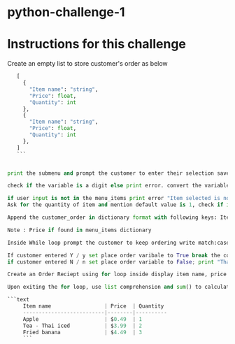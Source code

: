 # python-challenge-1
# Instructions for this challenge
 Create an empty list to store customer's order as below
 ```python
    [
      {
        "Item name": "string",
        "Price": float,
        "Quantity": int
      },
      {
        "Item name": "string",
        "Price": float,
        "Quantity": int
      },
    ]
    ```


print the submenu and prompt the customer to enter their selection save value in menu_selection variable

check if the variable is a digit else print error. convert the variable into number and use it to in keys of menu_items

if user input is not in the menu_items print error "Item selected is not in the menu, please enter the correct Item "
Ask for the quantity of item and mention default value is 1, check if input is a number if so convert to an integer.

Append the customer_order in dictionary format with following keys: Item name, Price and Quantity

Note : Price if found in menu_items dictionary

Inside While loop prompt the customer to keep ordering write match:case statement for y or n include option to enter the right option if neither are entered.

If customer entered Y / y set place order varibale to True break the contunous while loop
if customer entered N / n set place order variable to False; print "Thank you for your order" break the continous while loop

Create an Order Reciept using for loop inside display item name, price and quatity in table format 

Upon exiting the for loop, use list comprehension and sum() to calculate the total price of the order and display it to the customer. 

```text
      Item name                 | Price  | Quantity
      --------------------------|--------|----------
      Apple                     | $0.49  | 1
      Tea - Thai iced           | $3.99  | 2
      Fried banana              | $4.49  | 3
      ```

